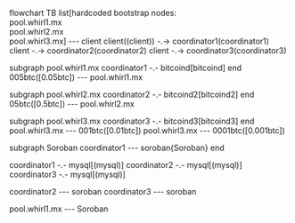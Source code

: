 flowchart TB
list[hardcoded bootstrap nodes:<br>pool.whirl1.mx<br> pool.whirl2.mx<br> pool.whirl3.mx] --- client
client((client)) -.-> coordinator1(coordinator1)
client -.-> coordinator2(coordinator2)
client -.-> coordinator3(coordinator3)


subgraph pool.whirl1.mx
    coordinator1 -.- bitcoind[bitcoind]
end
005btc([0.05btc]) --- pool.whirl1.mx

subgraph pool.whirl2.mx
    coordinator2 -.- bitcoind2[bitcoind2]
end
05btc([0.5btc]) --- pool.whirl2.mx

subgraph pool.whirl3.mx
    coordinator3 -.- bitcoind3[bitcoind3]
end
pool.whirl3.mx --- 001btc([0.01btc])
pool.whirl3.mx --- 0001btc([0.001btc])

subgraph Soroban
coordinator1 --- soroban{Soroban}
end


coordinator1 -.- mysql[(mysql)]
coordinator2 -.- mysql[(mysql)]
coordinator3 -.- mysql[(mysql)]

coordinator2 --- soroban
coordinator3 --- soroban

pool.whirl1.mx --- Soroban
